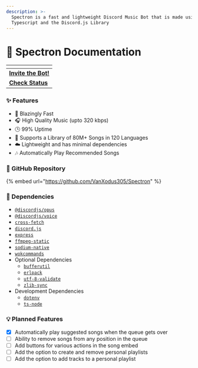 ```yaml
---
description: >-
  Spectron is a fast and lightweight Discord Music Bot that is made using
  Typescript and the Discord.js Library
---
```


# 📖 Spectron Documentation

<table data-card-size="large" data-view="cards"><thead><tr><th></th></tr></thead><tbody><tr><td><a href="https://discord.com/api/oauth2/authorize?client_id=775370551840997376&#x26;permissions=279214115840&#x26;scope=bot%20applications.commands"><strong>Invite the Bot!</strong></a></td></tr><tr><td><a href="https://spectron-vanxodus305.koyeb.app"><strong>Check Status</strong></a></td></tr></tbody></table>

### ✨ Features

* 🚀 Blazingly Fast
* 🎧 High Quality Music (upto 320 kbps)
* 🕒 99% Uptime
* 🎵 Supports a Library of 80M+ Songs in 120 Languages
* ☁️ Lightweight and has minimal dependencies
* 🎶 Automatically Play Recommended Songs



### 📂 GitHub Repository

{% embed url="https://github.com/VanXodus305/Spectron" %}

### 🚧 Dependencies

* [`@discordjs/opus`](https://www.npmjs.com/package/@discordjs/opus)
* [`@discordjs/voice`](https://www.npmjs.com/package/@discordjs/voice)
* [`cross-fetch`](https://www.npmjs.com/package/cross-fetch)
* [`discord.js`](https://www.npmjs.com/package/discord.js)
* [`express`](https://www.npmjs.com/package/express)
* [`ffmpeg-static`](https://www.npmjs.com/package/ffmpeg-static)
* [`sodium-native`](https://www.npmjs.com/package/sodium-native)
* [`wokcommands`](https://www.npmjs.com/package/wokcommands)
* Optional Dependencies
  * [`bufferutil`](https://www.npmjs.com/package/bufferutil)
  * [`erlpack`](https://github.com/discord/erlpack)
  * [`utf-8-validate`](https://www.npmjs.com/package/utf-8-validate)
  * [`zlib-sync`](https://www.npmjs.com/package/zlib-sync)
* Development Dependencies
  * [`dotenv`](https://www.npmjs.com/package/dotenv)
  * [`ts-node`](https://www.npmjs.com/package/ts-node)

###

### 💡 Planned Features

* [x] Automatically play suggested songs when the queue gets over
* [ ] Ability to remove songs from any position in the queue
* [ ] Add buttons for various actions in the song embed
* [ ] Add the option to create and remove personal playlists
* [ ] Add the option to add tracks to a personal playlist
